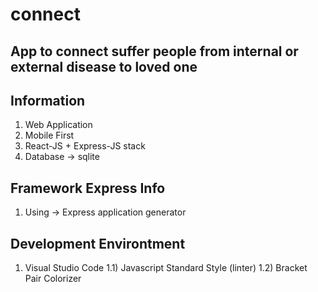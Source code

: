 # connect
## App to connect suffer people from internal or external disease to loved one

## Information
1) Web Application
2) Mobile First
3) React-JS + Express-JS stack
4) Database -> sqlite

## Framework Express Info
1) Using -> Express application generator

## Development Environtment
1) Visual Studio Code
    1.1) Javascript Standard Style (linter)
    1.2) Bracket Pair Colorizer
